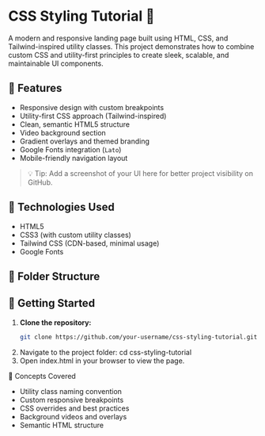 # CSS Styling Tutorial 🚀

A modern and responsive landing page built using HTML, CSS, and Tailwind-inspired utility classes. This project demonstrates how to combine custom CSS and utility-first principles to create sleek, scalable, and maintainable UI components.

## 🌟 Features

- Responsive design with custom breakpoints
- Utility-first CSS approach (Tailwind-inspired)
- Clean, semantic HTML5 structure
- Video background section
- Gradient overlays and themed branding
- Google Fonts integration (`Lato`)
- Mobile-friendly navigation layout


> 💡 Tip: Add a screenshot of your UI here for better project visibility on GitHub.

## 🔧 Technologies Used

- HTML5
- CSS3 (with custom utility classes)
- Tailwind CSS (CDN-based, minimal usage)
- Google Fonts

## 📂 Folder Structure




## 🚀 Getting Started

1. **Clone the repository:**
   ```bash
   git clone https://github.com/your-username/css-styling-tutorial.git
2. Navigate to the project folder:
    cd css-styling-tutorial
3. Open index.html in your browser to view the page.

🧠 Concepts Covered
  - Utility class naming convention
  - Custom responsive breakpoints
  - CSS overrides and best practices
  - Background videos and overlays
  - Semantic HTML structure
   
